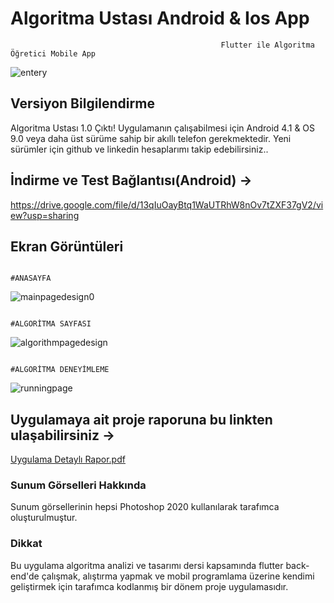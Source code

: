 # Algoritma Ustası Android & Ios App

                                                   Flutter ile Algoritma Öğretici Mobile App
                                                       
![entery](https://user-images.githubusercontent.com/43846778/104504268-3fc1a000-55f3-11eb-9c30-13476400b105.png)



## Versiyon Bilgilendirme 
Algoritma Ustası 1.0 Çıktı!
Uygulamanın çalışabilmesi için Android 4.1 & OS 9.0 veya daha üst sürüme sahip bir  akıllı telefon gerekmektedir.
Yeni sürümler için github ve linkedin hesaplarımı takip edebilirsiniz..


## İndirme ve Test Bağlantısı(Android) ->
https://drive.google.com/file/d/13qIuOayBtq1WaUTRhW8nOv7tZXF37gV2/view?usp=sharing


## Ekran Görüntüleri
                                                                     #ANASAYFA
![mainpagedesign0](https://user-images.githubusercontent.com/43846778/104504380-68499a00-55f3-11eb-8a88-bc2ea5f849dd.jpg)

                                                                  #ALGORİTMA SAYFASI 
![algorithmpagedesign](https://user-images.githubusercontent.com/43846778/104504420-7697b600-55f3-11eb-9228-43a3b770ce70.jpg)

                                                                 #ALGORİTMA DENEYİMLEME
![runningpage](https://user-images.githubusercontent.com/43846778/104504467-8a431c80-55f3-11eb-80d3-6fd6f5b046d1.jpg)


## Uygulamaya ait proje raporuna bu linkten ulaşabilirsiniz -> 
[Uygulama Detaylı Rapor.pdf](https://github.com/yahyacanozdemir/algoritmaUstasi/files/5810885/Uygulama.Detayli.Rapor.pdf)

### Sunum Görselleri Hakkında
Sunum görsellerinin hepsi Photoshop 2020 kullanılarak tarafımca oluşturulmuştur.


### Dikkat
Bu uygulama algoritma analizi ve tasarımı dersi kapsamında flutter back-end'de çalışmak, alıştırma yapmak ve mobil programlama üzerine kendimi geliştirmek için tarafımca kodlanmış bir dönem proje uygulamasıdır.






